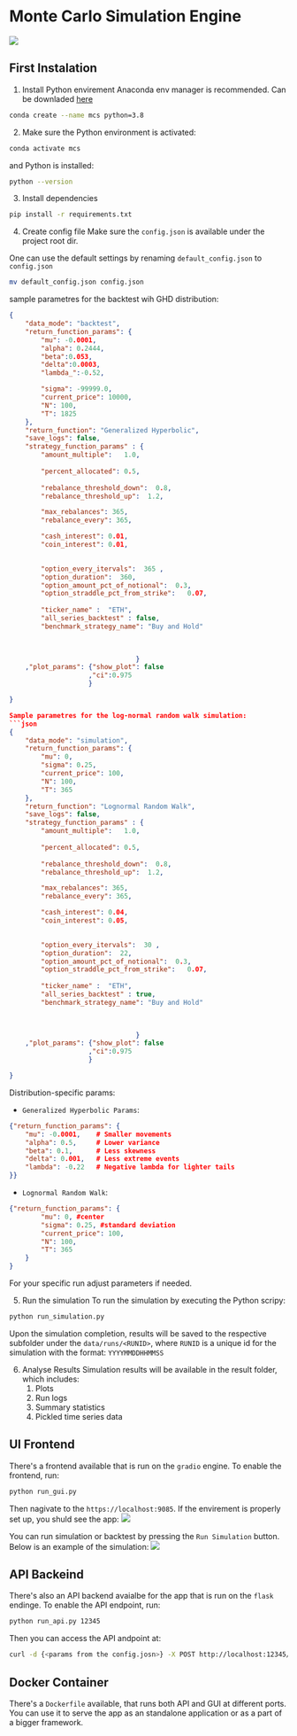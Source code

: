 # Monte Carlo Simulation Engine
![](https://d2rdhxfof4qmbb.cloudfront.net/wp-content/uploads/20180810161839/monaco.jpg)

## First Instalation

1. Install Python envirement
Anaconda env manager is recommended. Can be downladed [here](https://www.anaconda.com/products/distribution)
```bash
conda create --name mcs python=3.8
```

2. Make sure the Python environment is activated:
```bash
conda activate mcs
```
and Python is installed:

```bash
python --version
```

3. Install dependencies

```bash
pip install -r requirements.txt
```

4. Create config file
Make sure the `config.json` is available under the project root dir.

One can use the default settings by renaming `default_config.json` to `config.json`
```bash
mv default_config.json config.json
```

sample parametres for the backtest wih GHD distribution:
```json
{
    "data_mode": "backtest",
    "return_function_params": {
        "mu": -0.0001,
        "alpha": 0.2444,
        "beta":0.053,
        "delta":0.0003,
        "lambda_":-0.52,

        "sigma": -99999.0,
        "current_price": 10000,
        "N": 100,
        "T": 1825
    },
    "return_function": "Generalized Hyperbolic",
    "save_logs": false,
    "strategy_function_params" : {
        "amount_multiple":   1.0,
        
        "percent_allocated": 0.5,
        
        "rebalance_threshold_down":  0.8,
        "rebalance_threshold_up":  1.2,

        "max_rebalances": 365,
        "rebalance_every": 365,

        "cash_interest": 0.01,
        "coin_interest": 0.01,

        
        "option_every_itervals":  365 ,
        "option_duration":  360,
        "option_amount_pct_of_notional":  0.3,
        "option_straddle_pct_from_strike":   0.07,
        
        "ticker_name" :  "ETH",
        "all_series_backtest" : false,
        "benchmark_strategy_name": "Buy and Hold"

        
        
                                }
    ,"plot_params": {"show_plot": false
                    ,"ci":0.975
                    }

}

Sample parametres for the log-normal random walk simulation:
```json
{
    "data_mode": "simulation",
    "return_function_params": {
        "mu": 0,
        "sigma": 0.25,
        "current_price": 100,
        "N": 100,
        "T": 365
    },
    "return_function": "Lognormal Random Walk",
    "save_logs": false,
    "strategy_function_params" : {
        "amount_multiple":   1.0,
        
        "percent_allocated": 0.5,
        
        "rebalance_threshold_down":  0.8,
        "rebalance_threshold_up":  1.2,

        "max_rebalances": 365,
        "rebalance_every": 365,

        "cash_interest": 0.04,
        "coin_interest": 0.05,

        
        "option_every_itervals":  30 ,
        "option_duration":  22,
        "option_amount_pct_of_notional":  0.3,
        "option_straddle_pct_from_strike":   0.07,
        
        "ticker_name" :  "ETH",
        "all_series_backtest" : true,
        "benchmark_strategy_name": "Buy and Hold"

        
        
                                }
    ,"plot_params": {"show_plot": false
                    ,"ci":0.975
                    }

}
```

Distribution-specific params:
- `Generalized Hyperbolic Params`:
```json
{"return_function_params": {
    "mu": -0.0001,    # Smaller movements
    "alpha": 0.5,     # Lower variance
    "beta": 0.1,      # Less skewness
    "delta": 0.001,   # Less extreme events
    "lambda": -0.22   # Negative lambda for lighter tails
}}
```

- `Lognormal Random Walk`:
```json
{"return_function_params": {
        "mu": 0, #center
        "sigma": 0.25, #standard deviation
        "current_price": 100,
        "N": 100,
        "T": 365
    }
}
```

For your specific run adjust parameters if needed.


5. Run the simulation 
To run the simulation by executing the Python scripy:

```bash
python run_simulation.py
```
Upon the simulation completion, results will be saved to the respective subfolder under the `data/runs/<RUNID>`, where `RUNID` is a unique id for the simulation with the format: `YYYYMMDDHHMMSS`


6. Analyse Results
Simulation results will be available in the result folder, which includes:
    1. Plots
    2. Run logs
    3. Summary statistics 
    4. Pickled time series data


## UI Frontend 

There's a frontend available that is run on the `gradio` engine. 
To enable the frontend, run:
```sh
python run_gui.py
```
Then nagivate to the `https://localhost:9085`. If the envirement is properly set up, you shuld see the app:
![](assets/Screenshot%202024-04-22%20at%201.07.17 PM.png)

You can run simulation or backtest by pressing the `Run Simulation` button.
Below is an example of the simulation:
![](assets/Screenshot%202024-04-22%20at%201.09.19 PM.png)


## API Backeind 

There's also an API backend avaialbe for the app that is run on the `flask` endinge.
To enable the API endpoint, run:
```sh
python run_api.py 12345
```
Then you can access the API andpoint at:
```sh
curl -d {<params from the config.josn>} -X POST http://localhost:12345/simulation
```


## Docker Container
There's a `Dockerfile` available, that runs both API and GUI at different ports. You can use it to serve the app as an standalone application or as a part of a bigger framework.
